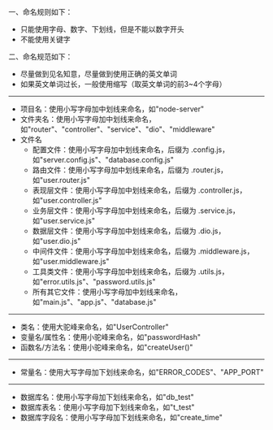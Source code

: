 一、命名规则如下：
* 只能使用字母、数字、下划线，但是不能以数字开头
* 不能使用关键字

二、命名规范如下：
* 尽量做到见名知意，尽量做到使用正确的英文单词
* 如果英文单词过长，一般使用缩写（取英文单词的前3~4个字母）
-------------------------------------------------------
* 项目名：使用小写字母加中划线来命名，如"node-server"
* 文件夹名：使用小写字母加中划线来命名，如"router"、"controller"、"service"、"dio"、"middleware"
* 文件名
  * 配置文件：使用小写字母加中划线来命名，后缀为 .config.js，如"server.config.js"、"database.config.js"
  * 路由文件：使用小写字母加中划线来命名，后缀为 .router.js，如"user.router.js"
  * 表现层文件：使用小写字母加中划线来命名，后缀为 .controller.js，如"user.controller.js"
  * 业务层文件：使用小写字母加中划线来命名，后缀为 .service.js，如"user.service.js"
  * 数据层文件：使用小写字母加中划线来命名，后缀为 .dio.js，如"user.dio.js"
  * 中间件文件：使用小写字母加中划线来命名，后缀为 .middleware.js，如"user.middleware.js"
  * 工具类文件：使用小写字母加中划线来命名，后缀为 .utils.js，如"error.utils.js"、"password.utils.js"
  * 所有其它文件：使用小写字母加中划线来命名，如"main.js"、"app.js"、"database.js"
-------------------------------------------------------
* 类名：使用大驼峰来命名，如"UserController"
* 变量名/属性名：使用小驼峰来命名，如"passwordHash"
* 函数名/方法名：使用小驼峰来命名，如"createUser()"
-------------------------------------------------------
* 常量名：使用大写字母加下划线来命名，如"ERROR_CODES"、"APP_PORT"
-------------------------------------------------------
* 数据库名：使用小写字母加下划线来命名，如"db_test"
* 数据库表名：使用小写字母加下划线来命名，如"t_test"
* 数据库字段名：使用小写字母加下划线来命名，如"create_time"
